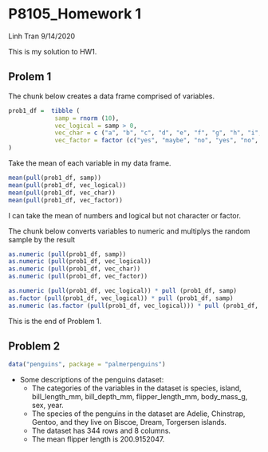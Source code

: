 P8105\_Homework 1
================
Linh Tran
9/14/2020

This is my solution to HW1.

## Prolem 1

The chunk below creates a data frame comprised of variables.

``` r
prob1_df =  tibble (
             samp = rnorm (10),
             vec_logical = samp > 0,
             vec_char = c ("a", "b", "c", "d", "e", "f", "g", "h", "i", "j"),
             vec_factor = factor (c("yes", "maybe", "no", "yes", "no", "maybe", "yes", "no", "maybe", "yes"))
)
```

Take the mean of each variable in my data frame.

``` r
mean(pull(prob1_df, samp))
mean(pull(prob1_df, vec_logical))
mean(pull(prob1_df, vec_char))
mean(pull(prob1_df, vec_factor))
```

I can take the mean of numbers and logical but not character or factor.

The chunk below converts variables to numeric and multiplys the random
sample by the result

``` r
as.numeric (pull(prob1_df, samp))
as.numeric (pull(prob1_df, vec_logical))
as.numeric (pull(prob1_df, vec_char))
as.numeric (pull(prob1_df, vec_factor))

as.numeric (pull(prob1_df, vec_logical)) * pull (prob1_df, samp)
as.factor (pull(prob1_df, vec_logical)) * pull (prob1_df, samp)
as.numeric (as.factor (pull(prob1_df, vec_logical))) * pull (prob1_df, samp)
```

This is the end of Problem 1.

## Problem 2

``` r
data("penguins", package = "palmerpenguins")
```

  - Some descriptions of the penguins dataset:
      - The categories of the variables in the dataset is species,
        island, bill\_length\_mm, bill\_depth\_mm, flipper\_length\_mm,
        body\_mass\_g, sex, year.
      - The species of the penguins in the dataset are Adelie,
        Chinstrap, Gentoo, and they live on Biscoe, Dream, Torgersen
        islands.
      - The dataset has 344 rows and 8 columns.
      - The mean flipper length is 200.9152047.
